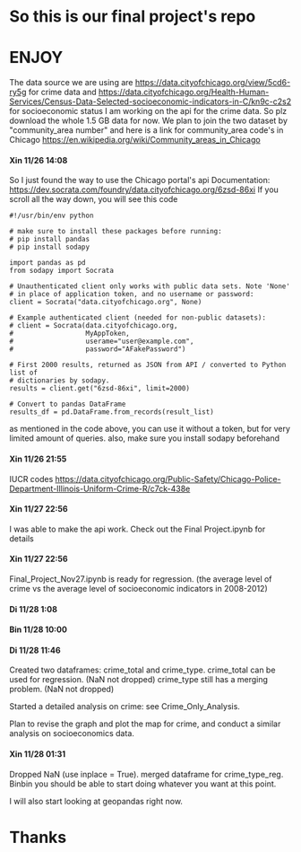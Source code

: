 # So this is our final project's repo
# ENJOY

The data source we are using are
https://data.cityofchicago.org/view/5cd6-ry5g
for crime data
and
https://data.cityofchicago.org/Health-Human-Services/Census-Data-Selected-socioeconomic-indicators-in-C/kn9c-c2s2
for socioeconomic status
I am working on the api for the crime data.
So plz download the whole 1.5 GB data for now.
We plan to join the two dataset by "community_area number"
and here is a link for community_area code's in Chicago
https://en.wikipedia.org/wiki/Community_areas_in_Chicago

#### Xin 11/26 14:08

So I just found the way to use the Chicago portal's api
Documentation: https://dev.socrata.com/foundry/data.cityofchicago.org/6zsd-86xi
If you scroll all the way down, you will see this code

```
#!/usr/bin/env python

# make sure to install these packages before running:
# pip install pandas
# pip install sodapy

import pandas as pd
from sodapy import Socrata

# Unauthenticated client only works with public data sets. Note 'None'
# in place of application token, and no username or password:
client = Socrata("data.cityofchicago.org", None)

# Example authenticated client (needed for non-public datasets):
# client = Socrata(data.cityofchicago.org,
#                  MyAppToken,
#                  userame="user@example.com",
#                  password="AFakePassword")

# First 2000 results, returned as JSON from API / converted to Python list of
# dictionaries by sodapy.
results = client.get("6zsd-86xi", limit=2000)

# Convert to pandas DataFrame
results_df = pd.DataFrame.from_records(result_list)
```
as mentioned in the code above, you can use it without a token,
but for very limited amount of queries.
also, make sure you install sodapy beforehand


#### Xin 11/26 21:55

IUCR codes
https://data.cityofchicago.org/Public-Safety/Chicago-Police-Department-Illinois-Uniform-Crime-R/c7ck-438e

#### Xin 11/27 22:56

I was able to make the api work.
Check out the Final Project.ipynb for details

#### Xin 11/27 22:56

Final_Project_Nov27.ipynb is ready for regression.
(the average level of crime vs the average level of socioeconomic indicators in 2008-2012)

#### Di 11/28 1:08

#### Bin 11/28  10:00

#### Di 11/28 11:46

Created two dataframes: crime_total and crime_type.
crime_total can be used for regression. (NaN not dropped)
crime_type still has a merging problem. (NaN not dropped)

Started a detailed analysis on crime: see Crime_Only_Analysis.

Plan to revise the graph and plot the map for crime, and conduct a similar analysis on socioeconomics data.

#### Xin 11/28 01:31

Dropped NaN (use inplace = True).
merged dataframe for crime_type_reg.
Binbin you should be able to start doing whatever you want at this point.

I will also start looking at geopandas right now. 


# Thanks
